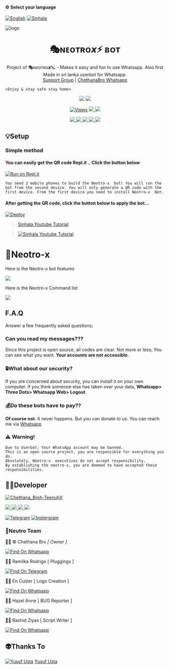 #### © Select your language
  [![English](https://img.shields.io/badge/Select-English-red.svg)](https://github.com/xneon2/Neotro-x/blob/main/README.md)
  [![Sinhala](https://img.shields.io/badge/Select-Sinhala-green.svg)](https://github.com/xneon2/Neotro-x/blob/main/README-SI.md)

![logo](https://telegra.ph/file/cc0e2bb2add47047d0fc0.jpg)
<h1 align="center"><b> 🎭ɴᴇᴏᴛʀᴏ𝙭⚡ ʙᴏᴛ  </b></h1>




<p align="center">
    Project of  🎭ɴᴇᴏᴛʀᴏ𝙭🪐 - Makes it easy and fun to use Whatsapp. Also first Made in sri lanka userbot for Whatsapp.
    <br>
        <a href="https://chat.whatsapp.com/GTgqgMTo7FoJ1GqdijshsX">Support Group</a> |
        <a href="https://Wa.me/+94766598862">ChethanaBro Whatsapp </a> 
        
        
    <Enjoy & stay safe stay home>
</p>
<p align="center">
  <a href="https://github.com/xneon2/Neotro-x">
    <img src="https://img.shields.io/docker/pulls/fusuf/whatsasena?style=flat-square"/></a>
  
  </a>
  <a href="https://github.com/xneon2/Hashzi-X">
    <img src="https://img.shields.io/docker/image-size/fusuf/whatsasena?style=flat-square">
    
  </a>
</p>

<p align="center">
  <a href="https://github.com/xneon2/Neotro-x">
    <img src="https://hits.seeyoufarm.com/api/count/incr/badge.svg?url=https%3A%2F%2Fgithub.com%2Fxneon2%2FNeotro-x&count_bg=%2379C83D&title_bg=%23555555&icon=gitpod.svg&icon_color=%23E7E7E7&title=Views&edge_flat=false" alt="Views"/></a>
  
  </a>
  <a href="https://github.com/xneon2/Neotro-x/fork">
    <img src="https://img.shields.io/github/forks/xneon2/Neotro-x?label=Fork&style=social">
    
  </a>
  <a href="https://github.com/xneon2/Neotro-x/stargazers">
    <img src="https://img.shields.io/github/stars/xneon2/Neotro-x?style=social">
  </a>
</p>

<p align="center">
  <a href="httsp://github.com/xneon2/Hashzi-X">
    <img src="https://img.shields.io/github/repo-size/phaticusthiccy/WhatsAsenaDuplicated?color=purple&label=Repo%20Boyutu&style=plastic">

  </a>
  <a href="https://github.com/phaticusthiccy/WhatsAsenaDuplicated/blob/master/LICENSE">
    <img src="https://img.shields.io/github/license/phaticusthiccy/WhatsAsenaDuplicated?color=purple&label=License&style=plastic">

  </a>
  <a href="https://github.com/phaticusthiccy/WhatsAsenaDuplicated">
    <img src="https://img.shields.io/github/languages/top/phaticusthiccy/WhatsAsenaDuplicated?color=purple&label=Javascript&style=plastic">

  </a>
  <a href="https://github.com/phaticusthiccy">
    <img src="https://img.shields.io/static/v1?label=Author&message=Neotro%20X&color=purple&style=plastic">

  </a>
  <a href="https://wa.me/94786598862">
    <img src="https://img.shields.io/badge/Contact%20Me%20On%20Whatsapp-Teenuh%20AX%20-purple&style=plastic">

  </a>
</p>

## 💡Setup 

### Simple method 

#### You can easily get the QR code Repl.it .. Click the button below
[![Run on Repl.it](https://repl.it/badge/github/quiec/whatsasena)](https://replit.com/@tenuh/NeotroWA-XQR?v=1)

`You need 2 mobile phones to build the Neotro-x  bot!
You will run the bot from the second device.
You will only generate a QR code with the first device.
From the first device you need to install Neotro-x  Bot.`

#### After getting the QR code, click the button below to apply the bot...
[![Deploy](https://www.herokucdn.com/deploy/button.svg)](https://heroku.com/deploy?template=https://github.com/Venuja104/Neotro-x)


> [Sinhala Youtube Tutorial](https://www.youtube.com/watch?v=mcEeIspWOpY&ab_channel=UC8yo_BwOJs9cLfYVHewPC6Q)

> [![Sinhala Youtube Tutorial](https://img.youtube.com/vi/mcEeIspWOpY/0.jpg)](https://www.youtube.com/watch?v=mcEeIspWOpY)

# 🚀Neotro-x
Here is the Neotro-x  bot features

<a href="https://gist.github.com/xneon2/ff9aa739e8c1399d05c79db1dab9ee4c">
    <img src="https://img.shields.io/badge/Click%20here-purple&style=plastic">
  
  </a>

Here is the Neotro-x  Command list

<a href="https://gist.github.com/xneon2/86f619bc49691abb73546819754e1b94">
    <img src="https://img.shields.io/badge/Click%20here-purple&style=plastic">

  </a>

## F.A.Q
Answer a few frequently asked questions;
### Can you read my messages???
Since this project is open source, all codes are clear. Not more or less; You can see what you want. **Your accounts are not accessible.**

### 🔒What about our security?
If you are concerned about security, you can install it on your own computer. If you think someone else has taken over your data, **Whatsapp> Three Dots> Whatsapp Web> Logout**.

### 💰Do these bots have to pay??
**Of course not.** It never happens. But you can donate to us. You can reach me via [Whatsapp](https://wa.me/94766598862) 

### ⚠️ Warning! 
```
Due to Userbot; Your WhatsApp account may be banned.
This is an open source project, you are responsible for everything you do. 
Absolutely, Neotro-x  executives do not accept responsibility.
By establishing the neotro-x, you are deemed to have accepted these responsibilities.
```

## 👨‍💻Developer

[![Chethana_Broh-TeenuhX](https://github.com/tenuh.png?size=100)](https://https://youtu.be/mcEeIspWOpY)

<a href="https://Wa.me/+94766598862">
    <img src="https://img.shields.io/badge/FindOn%20whatsapp-purple&style=plastic">
  
  </a>

<a href="https://Wa.me/+14382551507">
    <img src="https://img.shields.io/badge/FindOn%20Whatsapp-purple&style=plastic">
  
  </a>

<a href="https://Wa.me/+17722181933">
    <img src="https://img.shields.io/badge/FindOn%20Whatsapp-purple&style=plastic">
  
  </a>

<a href="https://Wa.me/+17723534981">
    <img src="https://img.shields.io/badge/FindOn%20Whatsapp-purple&style=plastic">
  
  </a>

[![Telegram](https://img.shields.io/badge/FindOn-Telegram-green.svg)](https://t.me/@tharun_003)
[![Instergram](https://img.shields.io/badge/FindOn-Instergram-green.svg)](https://instergram.com/tharun_003)
  
### 🚀Neutro Team

👨‍💻 © Chethana Bro *[ Owner ]*

[![Find On Whatsapp ](https://img.shields.io/badge/Findon-whatsapp-red.svg)](https://Wa.me/+94766598862)


👨‍💻 Ramilka Rodrigo [ Pluggings  ]

[![Find On Telegram ](https://img.shields.io/badge/Findon-telegram-blue.svg)](https://t.me/ramiya_yt)

👨‍💻 En Cuizer     [ Logo Creation ]

[![Find On Whatsapp ](https://img.shields.io/badge/Findon-whatsapp-blue.svg)](https://Wa.me/+94725549179)

👨‍💻 Hazel Anne   [  BUG Reporter  ]

[![Find On Whatsapp ](https://img.shields.io/badge/Findon-whatsapp-blue.svg)](https://Wa.me/)

👨‍💻 Rashid Ziyas  [ Script Writer ]

[![Find On Whatsapp ](https://img.shields.io/badge/Findon-whatsapp-blue.svg)](https://Wa.me/+17723534981)
 
## 👽Thanks To
[![Yusuf Usta](https://github.com/yusufusta.png?size=50)](https://t.me/fusufs)
[Yusuf Usta](https://t.me/fusufs)
